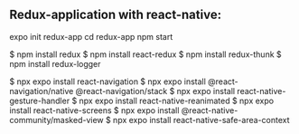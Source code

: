 Redux-application with react-native:
--------------------------------------------
expo init redux-app
cd redux-app
npm start

$ npm install redux
$ npm install react-redux
$ npm install redux-thunk
$ npm install redux-logger

$ npx expo  install react-navigation
$ npx expo install @react-navigation/native @react-navigation/stack 
$ npx expo install react-native-gesture-handler 
$ npx expo install react-native-reanimated 
$ npx expo install react-native-screens
$ npx expo install @react-native-community/masked-view
$ npx expo install react-native-safe-area-context
